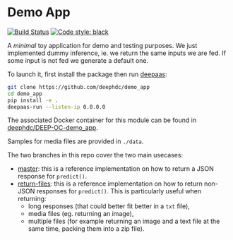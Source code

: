 Demo App
========

[![Build Status](https://jenkins.indigo-datacloud.eu/buildStatus/icon?job=Pipeline-as-code/DEEP-OC-org/demo_app/master)](https://jenkins.indigo-datacloud.eu/job/Pipeline-as-code/job/DEEP-OC-org/job/demo_app/job/master)
[![Code style: black](https://img.shields.io/badge/code%20style-black-000000.svg)](https://github.com/psf/black)


A _minimal_ toy application for demo and testing purposes. We just implemented dummy inference, ie. we return the same inputs we are fed. If some input is not fed we generate a default one.

To launch it, first install the package then run [deepaas](https://github.com/indigo-dc/DEEPaaS):
```bash
git clone https://github.com/deephdc/demo_app 
cd demo_app
pip install -e .
deepaas-run --listen-ip 0.0.0.0
```
The associated Docker container for this module can be found in [deephdc/DEEP-OC-demo_app](https://github.com/deephdc/DEEP-OC-demo_app).

Samples for media files are provided in `./data`.

The two branches in this repo cover the two main usecases:
* [master](https://github.com/deephdc/demo_app/blob/master/demo_app/api.py): this is a reference implementation on how to return a JSON response for `predict()`.
* [return-files](https://github.com/deephdc/demo_app/blob/return-files/demo_app/api.py): this is a reference implementation on how to return non-JSON responses for `predict()`. This is particularly useful when returning:
     - long responses (that could better fit better in a `txt` file), 
     - media files (eg. returning an image),
     - multiple files (for example returning an image and a text file at the same time, packing them into a zip file).
